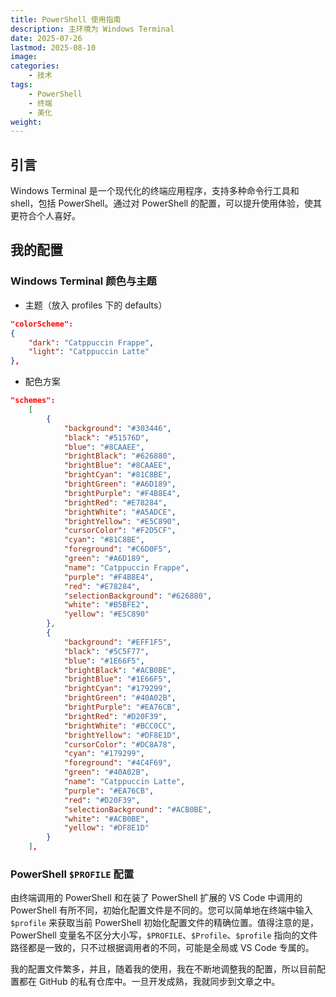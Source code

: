 ```yaml
---
title: PowerShell 使用指南
description: 主环境为 Windows Terminal
date: 2025-07-26
lastmod: 2025-08-10
image: 
categories:
    - 技术
tags:
    - PowerShell
    - 终端
    - 美化
weight: 
---
```


## 引言

Windows Terminal 是一个现代化的终端应用程序，支持多种命令行工具和 shell，包括 PowerShell。通过对 PowerShell 的配置，可以提升使用体验，使其更符合个人喜好。

## 我的配置

### Windows Terminal 颜色与主题

- 主题（放入 profiles 下的 defaults）

```json
"colorScheme": 
{
    "dark": "Catppuccin Frappe",
    "light": "Catppuccin Latte"
},
```

- 配色方案

```json
"schemes": 
    [
        {
            "background": "#303446",
            "black": "#51576D",
            "blue": "#8CAAEE",
            "brightBlack": "#626880",
            "brightBlue": "#8CAAEE",
            "brightCyan": "#81C8BE",
            "brightGreen": "#A6D189",
            "brightPurple": "#F4B8E4",
            "brightRed": "#E78284",
            "brightWhite": "#A5ADCE",
            "brightYellow": "#E5C890",
            "cursorColor": "#F2D5CF",
            "cyan": "#81C8BE",
            "foreground": "#C6D0F5",
            "green": "#A6D189",
            "name": "Catppuccin Frappe",
            "purple": "#F4B8E4",
            "red": "#E78284",
            "selectionBackground": "#626880",
            "white": "#B5BFE2",
            "yellow": "#E5C890"
        },
        {
            "background": "#EFF1F5",
            "black": "#5C5F77",
            "blue": "#1E66F5",
            "brightBlack": "#ACB0BE",
            "brightBlue": "#1E66F5",
            "brightCyan": "#179299",
            "brightGreen": "#40A02B",
            "brightPurple": "#EA76CB",
            "brightRed": "#D20F39",
            "brightWhite": "#BCC0CC",
            "brightYellow": "#DF8E1D",
            "cursorColor": "#DC8A78",
            "cyan": "#179299",
            "foreground": "#4C4F69",
            "green": "#40A02B",
            "name": "Catppuccin Latte",
            "purple": "#EA76CB",
            "red": "#D20F39",
            "selectionBackground": "#ACB0BE",
            "white": "#ACB0BE",
            "yellow": "#DF8E1D"
        }
    ],
```

### PowerShell `$PROFILE` 配置

由终端调用的 PowerShell 和在装了 PowerShell 扩展的 VS Code 中调用的 PowerShell 有所不同，初始化配置文件是不同的。您可以简单地在终端中输入 `$profile` 来获取当前 PowerShell 初始化配置文件的精确位置。值得注意的是，PowerShell 变量名不区分大小写，`$PROFILE`、`$Profile`、`$profile` 指向的文件路径都是一致的，只不过根据调用者的不同，可能是全局或 VS Code 专属的。

我的配置文件繁多，并且，随着我的使用，我在不断地调整我的配置，所以目前配置都在 GitHub 的私有仓库中。一旦开发成熟，我就同步到文章之中。
